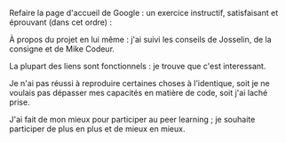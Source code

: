 Refaire la page d'accueil de Google : un exercice instructif, satisfaisant et éprouvant (dans cet ordre) : 

À propos du projet en lui même : j'ai suivi les conseils de Josselin, de la consigne et de Mike Codeur.

La plupart des liens sont fonctionnels : je trouve que c'est interessant.

Je n'ai pas réussi à reproduire certaines choses à l'identique, soit je ne voulais pas dépasser mes capacités en matière de code, soit j'ai laché prise.

J'ai fait de mon mieux pour participer au peer learning ; je souhaite participer de plus en plus et de mieux en mieux.
